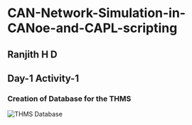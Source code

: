 # CAN-Network-Simulation-in-CANoe-and-CAPL-scripting

## Ranjith H D

## Day-1 Activity-1
### Creation of Database for the THMS 
![THMS Database](https://user-images.githubusercontent.com/115522470/200523768-9902473e-af62-4540-95ac-3423bc6ad86b.png)
